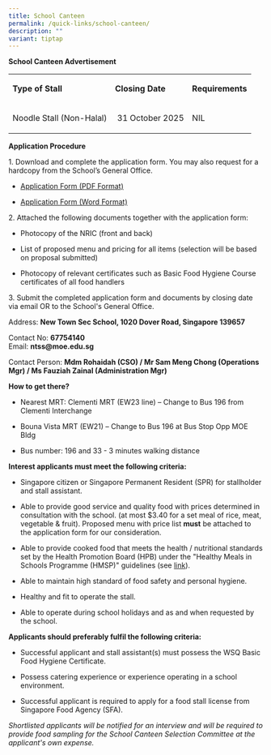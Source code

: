 ```yaml
---
title: School Canteen
permalink: /quick-links/school-canteen/
description: ""
variant: tiptap
---
```

<p><strong>School Canteen Advertisement</strong>
</p>
<table style="minWidth: 75px">
<colgroup>
<col>
<col>
<col>
</colgroup>
<tbody>
<tr>
<td rowspan="1" colspan="1">
<p><strong>Type of Stall&nbsp;</strong>
</p>
</td>
<td rowspan="1" colspan="1">
<p><strong>Closing Date</strong>
</p>
</td>
<td rowspan="1" colspan="1">
<p><strong>Requirements</strong>
</p>
</td>
</tr>
<tr>
<td rowspan="1" colspan="1">
<p>Noodle Stall (Non-Halal)</p>
</td>
<td rowspan="1" colspan="1">
<p>&nbsp;31 October 2025</p>
</td>
<td rowspan="1" colspan="1">
<p>NIL</p>
</td>
</tr>
</tbody>
</table>
<p><strong>Application Procedure</strong>
</p>
<p>1. Download and complete the application form. You may also request for
a hardcopy from the School’s General Office.</p>
<ul data-tight="true" class="tight">
<li>
<p><a href="/files/2025/Canteen_Advertisement__Food_Stall_NonHalal_Stall_6_19Feb2024_docx_EmbeddedFile_docx.pdf" rel="noopener nofollow" target="_blank">Application Form (PDF Format)</a>
</p>
</li>
<li>
<p><a href="https://go.gov.sg/canteen-application-form" rel="noopener nofollow" target="_blank">Application Form (Word Format)</a>
</p>
</li>
</ul>
<p>2. Attached the following documents together with the application form:</p>
<ul data-tight="true" class="tight">
<li>
<p>Photocopy of the NRIC (front and back)</p>
</li>
<li>
<p>List of proposed menu and pricing for all items (selection will be based
on proposal submitted)</p>
</li>
<li>
<p>Photocopy of relevant certificates such as Basic Food Hygiene Course certificates
of all food handlers</p>
</li>
</ul>
<p>3. Submit the completed application form and documents by closing date
via email OR to the School's General Office.</p>
<p>Address: <strong>New Town Sec School, 1020 Dover Road, Singapore 139657</strong>
</p>
<p>Contact No: <strong>67754140</strong> 
<br>Email: <strong>ntss@moe.edu.sg</strong>
</p>
<p>Contact Person: <strong>Mdm Rohaidah (CSO) / Mr Sam Meng Chong (Operations Mgr) / Ms Fauziah Zainal (Administration Mgr)</strong>
</p>
<p><strong>How to get there?</strong>
</p>
<ul>
<li>
<p>Nearest MRT: Clementi MRT (EW23 line) – Change to Bus 196 from Clementi
Interchange</p>
</li>
<li>
<p>Bouna Vista MRT (EW21) – Change to Bus 196 at Bus Stop Opp MOE Bldg</p>
</li>
<li>
<p>Bus number: 196 and 33 - 3 minutes walking distance</p>
</li>
</ul>
<p><strong>Interest applicants must meet the following criteria:</strong>
</p>
<ul data-tight="true" class="tight">
<li>
<p>Singapore citizen or Singapore Permanent Resident (SPR) for stallholder
and stall assistant.</p>
</li>
<li>
<p>Able to provide good service and quality food with prices determined in
consultation with the school. (at most $3.40 for a set meal of rice, meat,
vegetable &amp; fruit). Proposed menu with price list <strong>must</strong> be
attached to the application form for our consideration.</p>
</li>
<li>
<p>Able to provide cooked food that meets the health / nutritional standards
set by the Health Promotion Board (HPB) under the "Healthy Meals in Schools
Programme (HMSP)" guidelines (see <a href="https://www.hpb.gov.sg/schools/school-programmes/healthy-meals-in-schools-programme" rel="noopener noreferrer nofollow" target="_blank">link</a>).</p>
</li>
<li>
<p>Able to maintain high standard of food safety and personal hygiene.</p>
</li>
<li>
<p>Healthy and fit to operate the stall.</p>
</li>
<li>
<p>Able to operate during school holidays and as and when requested by the
school.</p>
</li>
</ul>
<p><strong>Applicants should preferably fulfil the following criteria:</strong>
</p>
<ul data-tight="true" class="tight">
<li>
<p>Successful applicant and stall assistant(s) must possess the WSQ Basic
Food Hygiene Certificate.</p>
</li>
<li>
<p>Possess catering experience or experience operating in a school environment.</p>
</li>
<li>
<p>Successful applicant is required to apply for a food stall license from
Singapore Food Agency (SFA).</p>
</li>
</ul>
<p><em>Shortlisted applicants will be notified for an interview and will be required to provide food sampling for the School Canteen Selection Committee at the applicant's own expense.</em>
</p>
<p></p>